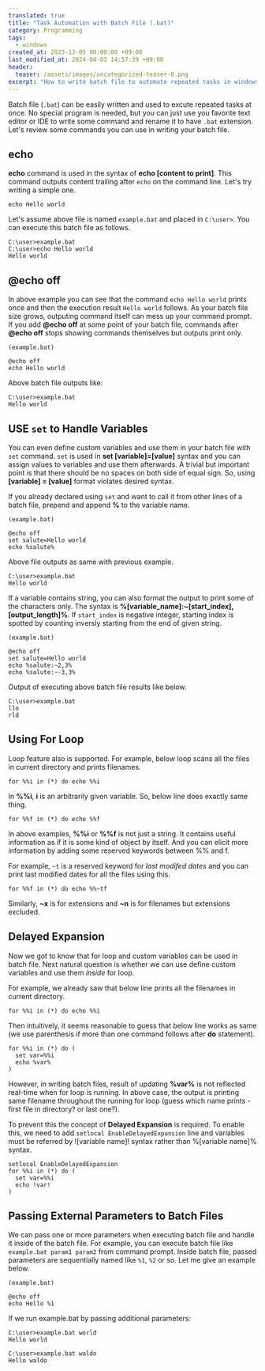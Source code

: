 ```yaml
---
translated: true
title: "Task Automation with Batch File (.bat)"
category: Programming
tags:
  - windows
created_at: 2023-12-05 00:00:00 +09:00
last_modified_at: 2024-04-03 14:57:39 +09:00
header:
  teaser: /assets/images/uncategorized-teaser-8.png
excerpt: "How to write batch file to automate repeated tasks in windows environment."
---
```


Batch file (`.bat`) can be easily written and used to excute repeated tasks at once.  No special program is needed, but you can just use you favorite text editor or IDE to write some command and rename it to have `.bat` extension.  Let's review some commands you can use in writing your batch file.

## echo

**echo** command is used in the syntax of **echo [content to print]**.  This command outputs content trailing after `echo` on the command line.  Let's try writing a simple one.

```
echo Hello world
```

Let's assume above file is named `example.bat` and placed in `C:\user>`.  You can execute this batch file as follows.

```
C:\user>example.bat
C:\user>echo Hello world
Hello world
```

## @echo off

In above example you can see that the command `echo Hello world` prints once and then the execution result `Hello world` follows.  As your batch file size grows, outputing command itself can mess up your command prompt.  If you add **@echo off** at some point of your batch file, commands after **@echo off** stops showing commands themselves but outputs print only.

```
(example.bat)

@echo off
echo Hello world
```

Above batch file outputs like:

```
C:\user>example.bat
Hello world
```

## USE `set` to Handle Variables

You can even define custom variables and use them in your batch file with `set` command.  `set` is used in **set [variable]=[value]** syntax and you can assign values to variables and use them afterwards.  A trivial but important point is that there should be no spaces on both side of equal sign.  So, using **[variable] = [value]** format violates desired syntax. 

If you already declared using `set` and want to call it from other lines of a batch file, prepend and append **%** to the variable name. 

```
(example.bat)

@echo off
set salute=Hello world
echo %salute%
```

Above file outputs as same with previous example.

```
C:\user>example.bat
Hello world
```

If a variable contains string, you can also format the output to print some of the characters only.  The syntax is **%[variable_name]:~[start_index],[output_length]%**.  If `start_index` is negative integer, starting index is spotted by counting inversly starting from the end of given string.

```
(example.bat)

@echo off
set salute=Hello world
echo %salute:~2,3%
echo %salute:~-3,3%
```

Output of executing above batch file results like below.

```
C:\user>example.bat
llo
rld
```

## Using For Loop

Loop feature also is supported.  For example, below loop scans all the files in current directory and prints filenames.

```
for %%i in (*) do echo %%i
```

In **%%i**, **i** is an arbitrarily given variable.  So, below line does exactly same thing.

```
for %%f in (*) do echo %%f
```

In above examples, **%%i** or **%%f** is not just a string.  It contains useful information as if it is some kind of object by itself.  And you can elicit more information by adding some reserved keywords between %% and f.

For example, `~t` is a reserved keyword for *last modifed dates* and you can print last modified dates for all the files using this. 

```
for %%f in (*) do echo %%~tf
```

Similarly, **~x** is for extensions and **~n** is for filenames but extensions excluded.

## Delayed Expansion

Now we got to know that for loop and custom variables can be used in batch file.  Next natural question is whether we can use define custom variables and use them *inside* for loop.

For example, we already saw that below line prints all the filenames in current directory.

```
for %%i in (*) do echo %%i
```

Then intuitively, it seems reasonable to guess that below line works as same (we use parenthesis if more than one command follows after **do** statement).


```
for %%i in (*) do (
  set var=%%i
  echo %var%
)
```

However, in writing batch files, result of updating **%var%** is not reflected real-time when for loop is running.  In above case, the output is printing same filename throughout the running for loop (guess which name prints - first file in directory? or last one?).

To prevent this the concept of **Delayed Expansion** is required.  To enable this, we need to add `setlocal EnableDelayedExpansion` line and variables must be referred by ![variable name]! syntax rather than %[variable name]% syntax.

```
setlocal EnableDelayedExpansion
for %%i in (*) do (
  set var=%%i
  echo !var!
)
```


## Passing External Parameters to Batch Files

We can pass one or more parameters when executing batch file and handle it inside of the batch file.  For example, you can execute batch file like `example.bat param1 param2` from command prompt.  Inside batch file, passed parameters are sequentially named like `%1`, `%2` or so.  Let me give an example below.

```
(example.bat)

@echo off
echo Hello %1
```

If we run example.bat by passing additional parameters:

```
C:\user>example.bat world
Hello world

C:\user>example.bat waldo
Hello waldo
```
